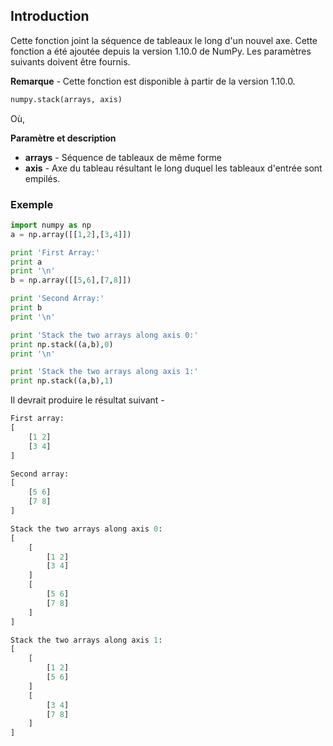 ## Introduction

Cette fonction joint la séquence de tableaux le long d'un nouvel axe. Cette fonction a été ajoutée depuis la version 1.10.0 de NumPy. Les paramètres suivants doivent être fournis.

__Remarque__ - Cette fonction est disponible à partir de la version 1.10.0.

```python
numpy.stack(arrays, axis)
```

Où,

**Paramètre et description**

- **arrays** - Séquence de tableaux de même forme
- **axis** - Axe du tableau résultant le long duquel les tableaux d'entrée sont empilés.

### Exemple

```python
import numpy as np 
a = np.array([[1,2],[3,4]]) 

print 'First Array:' 
print a 
print '\n'
b = np.array([[5,6],[7,8]]) 

print 'Second Array:' 
print b 
print '\n'  

print 'Stack the two arrays along axis 0:' 
print np.stack((a,b),0) 
print '\n'  

print 'Stack the two arrays along axis 1:' 
print np.stack((a,b),1)
```

Il devrait produire le résultat suivant -

```python
First array:
[
    [1 2]
    [3 4]
]

Second array:
[
    [5 6]
    [7 8]
]

Stack the two arrays along axis 0:
[
    [
        [1 2]
        [3 4]
    ]
    [
        [5 6]
        [7 8]
    ]
]

Stack the two arrays along axis 1:
[
    [
        [1 2]
        [5 6]
    ]
    [
        [3 4]
        [7 8]
    ]
]
```